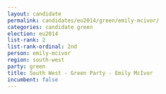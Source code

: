 ```yaml
---
layout: candidate
permalink: candidates/eu2014/green/emily-mcivor/
categories: candidate green
election: eu2014
list-rank: 2
list-rank-ordinal: 2nd
person: emily-mcivor
region: south-west
party: green
title: South West - Green Party - Emily McIvor
incumbent: false
---
```


